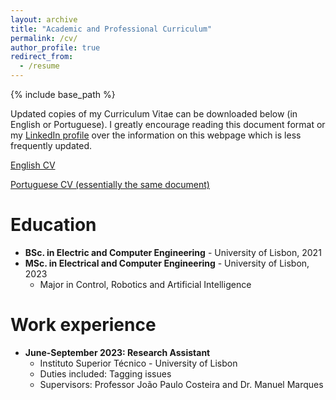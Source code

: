 ```yaml
---
layout: archive
title: "Academic and Professional Curriculum"
permalink: /cv/
author_profile: true
redirect_from:
  - /resume
---
```


{% include base_path %}

Updated copies of my Curriculum Vitae can be downloaded below (in English or Portuguese). I greatly encourage reading this document format or my [LinkedIn 
profile](https://www.linkedin.com/in/andre-a-fernandes/) over the information on this webpage which is less frequently updated.

[English CV](https://andre-a-fernandes.github.io/files/CV_EN) 

[Portuguese CV (essentially the same document)](https://andre-a-fernandes.github.io/files/CV_PT) 

Education
======
* **BSc. in Electric and Computer Engineering** - University of Lisbon, 2021
* **MSc. in Electrical and Computer Engineering** - University of Lisbon, 2023
  * Major in Control, Robotics and Artificial Intelligence

Work experience
======
* **June-September 2023: Research Assistant**
  * Instituto Superior Técnico - University of Lisbon
  * Duties included: Tagging issues
  * Supervisors: Professor João Paulo Costeira and Dr. Manuel Marques

